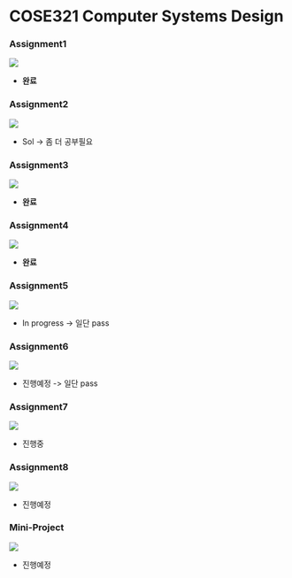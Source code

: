 # COSE321 Computer Systems Design
### Assignment1
![](./asset/csd-assignment-1_1.jpg)
* **완료**
### Assignment2
![](asset\csd-assignment-2-2022_1.jpg)
* Sol -> 좀 더 공부필요
### Assignment3
![](asset\csd-assignment-3-2022_1.jpg)
* **완료**
### Assignment4
![](asset\csd-assignment-4-2022_1.jpg)
* **완료**
### Assignment5
![](asset\csd-assignment-5-2022_1.jpg)
* In progress -> 일단 pass
### Assignment6
![](asset\csd-assignment-6-2022_1.jpg)
* 진행예정 -> 일단 pass
### Assignment7
![](asset\csd-assignment-7-2022_1.jpg)
* 진행중
### Assignment8
![](asset\csd-assignment-8-2022_1.jpg)
* 진행예정
### Mini-Project
![](asset\csd-assignment-extra-2022_1.jpg)
* 진행예정

